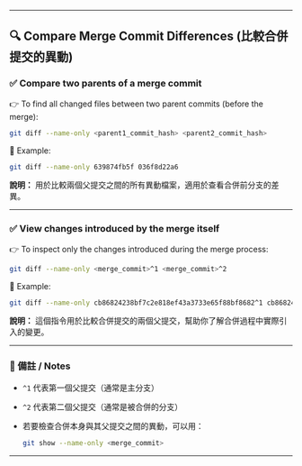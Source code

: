 
---

## 🔍 Compare Merge Commit Differences (比較合併提交的異動)

### ✅ **Compare two parents of a merge commit**

👉 To find all changed files between two parent commits (before the merge):

```bash
git diff --name-only <parent1_commit_hash> <parent2_commit_hash>
```

📌 Example:

```bash
git diff --name-only 639874fb5f 036f8d22a6
```

**說明：**
用於比較兩個父提交之間的所有異動檔案，適用於查看合併前分支的差異。

---

### ✅ **View changes introduced by the merge itself**

👉 To inspect only the changes introduced during the merge process:

```bash
git diff --name-only <merge_commit>^1 <merge_commit>^2
```

📌 Example:

```bash
git diff --name-only cb86824238bf7c2e818ef43a3733e65f88bf8682^1 cb86824238bf7c2e818ef43a3733e65f88bf8682^2
```

**說明：**
這個指令用於比較合併提交的兩個父提交，幫助你了解合併過程中實際引入的變更。

---

### 📝 備註 / Notes

* `^1` 代表第一個父提交（通常是主分支）
* `^2` 代表第二個父提交（通常是被合併的分支）
* 若要檢查合併本身與其父提交之間的異動，可以用：

  ```bash
  git show --name-only <merge_commit>
  ```

---

